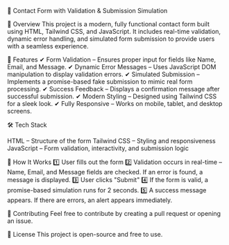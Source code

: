 🚀 Contact Form with Validation & Submission Simulation

📌 Overview
This project is a modern, fully functional contact form built using HTML, Tailwind CSS, and JavaScript. It includes real-time validation, dynamic error handling, and simulated form submission to provide users with a seamless experience.

🎯 Features
✔ Form Validation – Ensures proper input for fields like Name, Email, and Message.
✔ Dynamic Error Messages – Uses JavaScript DOM manipulation to display validation errors.
✔ Simulated Submission – Implements a promise-based fake submission to mimic real form processing.
✔ Success Feedback – Displays a confirmation message after successful submission.
✔ Modern Styling – Designed using Tailwind CSS for a sleek look.
✔ Fully Responsive – Works on mobile, tablet, and desktop screens.

🛠️ Tech Stack

HTML – Structure of the form
Tailwind CSS – Styling and responsiveness
JavaScript – Form validation, interactivity, and submission logic

🚀 How It Works
1️⃣ User fills out the form
2️⃣ Validation occurs in real-time – Name, Email, and Message fields are checked. If an error is found, a message is displayed.
3️⃣ User clicks "Submit"
4️⃣ If the form is valid, a promise-based simulation runs for 2 seconds.
5️⃣ A success message appears. If there are errors, an alert appears immediately.

🤝 Contributing
Feel free to contribute by creating a pull request or opening an issue.

📜 License
This project is open-source and free to use.
